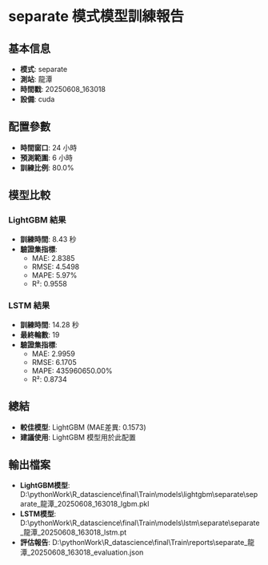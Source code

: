 
# separate 模式模型訓練報告

## 基本信息
- **模式**: separate
- **測站**: 龍潭
- **時間戳**: 20250608_163018
- **設備**: cuda

## 配置參數
- **時間窗口**: 24 小時
- **預測範圍**: 6 小時
- **訓練比例**: 80.0%

## 模型比較

### LightGBM 結果

- **訓練時間**: 8.43 秒
- **驗證集指標**:
  - MAE: 2.8385
  - RMSE: 4.5498
  - MAPE: 5.97%
  - R²: 0.9558

### LSTM 結果

- **訓練時間**: 14.28 秒
- **最終輪數**: 19
- **驗證集指標**:
  - MAE: 2.9959
  - RMSE: 6.1705
  - MAPE: 435960650.00%
  - R²: 0.8734

## 總結

- **較佳模型**: LightGBM (MAE差異: 0.1573)
- **建議使用**: LightGBM 模型用於此配置


## 輸出檔案
- **LightGBM模型**: D:\pythonWork\R_datascience\final\Train\models\lightgbm\separate\separate_龍潭_20250608_163018_lgbm.pkl
- **LSTM模型**: D:\pythonWork\R_datascience\final\Train\models\lstm\separate\separate_龍潭_20250608_163018_lstm.pt
- **評估報告**: D:\pythonWork\R_datascience\final\Train\reports\separate_龍潭_20250608_163018_evaluation.json
